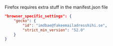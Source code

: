 
Firefox requires extra stuff in the manifest.json file

```json
"browser_specific_settings": {
    "gecko": {
        "id": "imdbae@fakeemailadresshihi.se",
        "strict_min_version": "52.0"
    }
}
```
